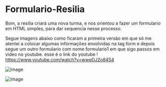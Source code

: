 # Formulario-Resilia
Bom, a resilia criará uma nova turma, e nos orientou a fazer um formulario em HTML simples, para dar sequencia nesse processo.

Segue imagens abaixo como ficaram a primeira versão em que só me atentei a colocar algumas informações envolvidas na tag form e depois segue um outro formulario com nome formulario1 em que sigo passos em video no youtube.
esse é o link do youtube ! https://www.youtube.com/watch?v=wwqOJ2o84S4

![image](https://user-images.githubusercontent.com/99044745/160492601-d1edd533-91af-4edf-8819-6b0bcdc08034.png)



![image](https://user-images.githubusercontent.com/99044745/160492638-d043a025-d9f0-43f9-9dea-e2e8c50f944b.png)
